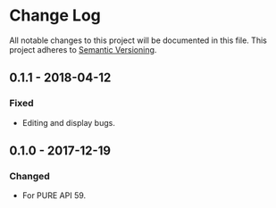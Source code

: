 # Change Log
All notable changes to this project will be documented in this file.
This project adheres to [Semantic Versioning](http://semver.org/).

## 0.1.1 - 2018-04-12
### Fixed
- Editing and display bugs.

## 0.1.0 - 2017-12-19
### Changed
- For PURE API 59.